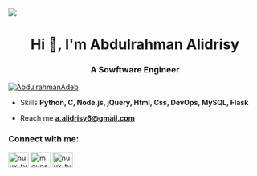 <div align="left">
  <img src="https://visitor-badge.laobi.icu/badge?page_id=maurodesouza.maurodesouza&"  />
</div>
<h1 align="center">Hi 👋, I'm Abdulrahman Alidrisy </h1>
<h3 align="center"> A Sowftware Engineer</h3>

<p align="left"> <a href="https://twitter.com/AbdulrahmanAdeb" target="blank"><img src="https://img.shields.io/twitter/follow/AbdulrahmanAdeb?logo=twitter&style=for-the-badge" alt="AbdulrahmanAdeb" /></a> </p>

- Skills **Python, C, Node.js, jQuery, Html, Css, DevOps, MySQL, Flask**

-  Reach me **a.alidrisy6@gmail.com**

  
<h3 align="left">Connect with me:</h3>
<p align="left">
<a href="https://twitter.com/AbdulrahmanAdeb" target="blank"><img align="center" src="https://raw.githubusercontent.com/rahuldkjain/github-profile-readme-generator/master/src/images/icons/Social/twitter.svg" alt="nuux_tv" height="30" width="40" /></a>
<a href="https://www.linkedin.com/in/abdulrahman-alidrisy-7940b8271" target="blank"><img align="center" src="https://raw.githubusercontent.com/rahuldkjain/github-profile-readme-generator/master/src/images/icons/Social/linked-in-alt.svg" alt="mounssif-bouhlaoui-25934570x" height="30" width="40" /></a>
<a href="https://instagram.com/al.idr.isy" target="blank"><img align="center" src="https://raw.githubusercontent.com/rahuldkjain/github-profile-readme-generator/master/src/images/icons/Social/instagram.svg" alt="nuux_tv" height="30" width="40" /></a>
